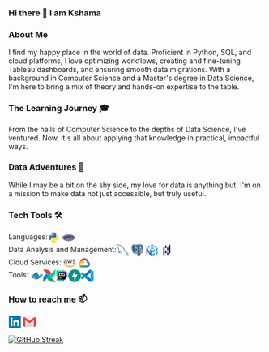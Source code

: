 ### Hi there 👋 I am Kshama

### About Me
I find my happy place in the world of data. Proficient in Python, SQL, and cloud platforms, I love optimizing workflows, creating and fine-tuning Tableau dashboards, and ensuring smooth data migrations. With a background in Computer Science and a Master's degree in Data Science, I'm here to bring a mix of theory and hands-on expertise to the table.

### The Learning Journey 🎓 
From the halls of Computer Science to the depths of Data Science, I've ventured. Now, it's all about applying that knowledge in practical, impactful ways.

### Data Adventures 💼 
While I may be a bit on the shy side, my love for data is anything but. I'm on a mission to make data not just accessible, but truly useful.

### Tech Tools 🛠️ 
Languages:<img align="center" src="https://github.com/kshamaakumar/kshamaakumar/blob/main/Technology/Python.svg" height="25"/> <img align="center" src="https://github.com/kshamaakumar/kshamaakumar/blob/main/Technology/PHP.svg" height="25"/><br>
Data Analysis and Management:<img align="center" src="https://github.com/kshamaakumar/kshamaakumar/blob/main/Technology/mysql.svg" height="25"/> <img align="center" src="https://github.com/kshamaakumar/kshamaakumar/blob/main/Technology/PostgresSQL.svg" height="25"/> <img align="center" src="https://github.com/kshamaakumar/kshamaakumar/blob/main/Technology/NumPy.svg" height="25"/> <img align="center" src="https://github.com/kshamaakumar/kshamaakumar/blob/main/Technology/Pandas.svg" height="25"/><br>
Cloud Services: <img align="center" src="https://github.com/kshamaakumar/kshamaakumar/blob/main/Technology/AWS.svg" height="25"/> <img align="center" src="https://github.com/kshamaakumar/kshamaakumar/blob/main/Technology/Google%20Cloud.svg" height="25"/><br>
Tools: <img align="center" src="https://github.com/kshamaakumar/kshamaakumar/blob/main/Technology/Docker.svg" height="25"/><img align="center" src="https://github.com/kshamaakumar/kshamaakumar/blob/main/Technology/Apache%20Airflow.svg" height="25"/><img align="center" src="https://github.com/kshamaakumar/kshamaakumar/blob/main/Technology/DataGrip.svg" height="25"/><img align="center" src="https://github.com/kshamaakumar/kshamaakumar/blob/main/Technology/FastAPI.svg" height="25"/><img align="center" src="https://github.com/kshamaakumar/kshamaakumar/blob/main/Technology/Visual%20Studio%20Code%20(VS%20Code).svg" height="25" /><br>

### How to reach me 📫 
<a href="https://www.linkedin.com/in/kshamakumar/" target="blank"><img align="center" src="https://github.com/kshamaakumar/kshamaakumar/blob/main/Technology/LinkedIn.svg" height="25" /></a>
<a href="mailto:kshama.kumar94@gmail.com" target="blank"><img align="center" src="https://github.com/kshamaakumar/kshamaakumar/blob/main/Technology/gmail.png" height="25" /></a>



[![GitHub Streak](https://github-readme-streak-stats.herokuapp.com?user=kshamaakumar&theme=nordfox&exclude_days=Sun%2CSat)](https://git.io/streak-stats)

